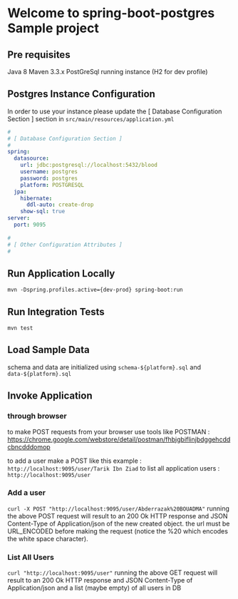 # Welcome to spring-boot-postgres Sample project

## Pre requisites
Java 8
Maven 3.3.x
PostGreSql running instance (H2 for dev profile)

## Postgres Instance Configuration
In order to use your instance please update the [ Database Configuration Section ] section in ```src/main/resources/application.yml```

```yaml
#
# [ Database Configuration Section ]
#
spring:
  datasource:
    url: jdbc:postgresql://localhost:5432/blood
    username: postgres
    password: postgres
    platform: POSTGRESQL
  jpa:
    hibernate:
      ddl-auto: create-drop
    show-sql: true
server:
  port: 9095
  
#
# [ Other Configuration Attributes ]
#
```

## Run Application Locally
```mvn -Dspring.profiles.active={dev-prod} spring-boot:run```

## Run Integration Tests
```mvn test```

## Load Sample Data
schema and data are initialized using ```schema-${platform}.sql``` and ```data-${platform}.sql```

## Invoke Application

### through browser
to make POST requests from your browser use tools like POSTMAN : https://chrome.google.com/webstore/detail/postman/fhbjgbiflinjbdggehcddcbncdddomop


to add a user make a POST like this example : ```http://localhost:9095/user/Tarik Ibn Ziad```
to list all application users : ```http://localhost:9095/user```

### Add a user
```curl -X POST "http://localhost:9095/user/Abderrazak%20BOUADMA"```
running the above POST request will result to an 200 Ok HTTP response and JSON Content-Type of Application/json of the new created object.
the url must be URL_ENCODED before making the request (notice the %20 which encodes the white space character).

### List All Users
```curl "http://localhost:9095/user"```
running the above GET request will result to an 200 Ok HTTP response and JSON Content-Type of Application/json and a list (maybe empty) of all users in DB

